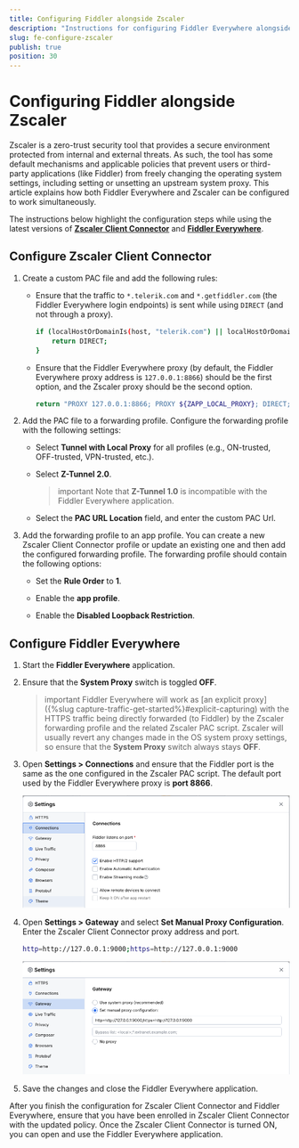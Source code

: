 ```yaml
---
title: Configuring Fiddler alongside Zscaler
description: "Instructions for configuring Fiddler Everywhere alongside Zscaler"
slug: fe-configure-zscaler
publish: true
position: 30
---
```


# Configuring Fiddler alongside Zscaler

Zscaler is a zero-trust security tool that provides a secure environment protected from internal and external threats. As such, the tool has some default mechanisms and applicable policies that prevent users or third-party applications (like Fiddler) from freely changing the operating system settings, including setting or unsetting an upstream system proxy. This article explains how both Fiddler Everywhere and Zscaler can be configured to work simultaneously.

The instructions below highlight the configuration steps while using the latest versions of [**Zscaler Client Connector**](#configure-zscaler-client-connector) and [**Fiddler Everywhere**](#configure-fiddler-everywhere).

## Configure Zscaler Client Connector

1. Create a custom PAC file and add the following rules:

    - Ensure that the traffic to `*.telerik.com` and `*.getfiddler.com` (the Fiddler Everywhere login endpoints) is sent while using `DIRECT` (and not through a proxy).

        ```sh
        if (localHostOrDomainIs(host, "telerik.com") || localHostOrDomainIs(host, "getfiddler.com")) {
            return DIRECT;
        }
        ```

    - Ensure that the Fiddler Everywhere proxy (by default, the Fiddler Everywhere proxy address is `127.0.0.1:8866`) should be the first option, and the Zscaler proxy should be the second option.

        ```sh
        return "PROXY 127.0.0.1:8866; PROXY ${ZAPP_LOCAL_PROXY}; DIRECT;";
        ```

1. Add the PAC file to a forwarding profile. Configure the forwarding profile with the following settings:

    - Select **Tunnel with Local Proxy** for all profiles (e.g., ON-trusted, OFF-trusted, VPN-trusted, etc.).

    - Select **Z-Tunnel 2.0**. 

        >important Note that **Z-Tunnel 1.0** is incompatible with the Fiddler Everywhere application.

    - Select the **PAC URL Location** field, and enter the custom PAC Url.

1. Add the forwarding profile to an app profile. You can create a new Zscaler Client Connector profile or update an existing one and then add the configured forwarding profile. The forwarding profile should contain the following options:

    - Set the **Rule Order** to **1**.

    - Enable the **app profile**.

    - Enable the **Disabled Loopback Restriction**.

## Configure Fiddler Everywhere

1. Start the **Fiddler Everywhere** application. 

1. Ensure that the **System Proxy** switch is toggled **OFF**.

    >important Fiddler Everywhere will work as [an explicit proxy]({%slug capture-traffic-get-started%}#explicit-capturing) with the HTTPS traffic being directly forwarded (to Fiddler) by the Zscaler forwarding profile and the related Zscaler PAC script. Zscaler will usually revert any changes made in the OS system proxy settings, so ensure that the **System Proxy** switch always stays **OFF**.

1. Open **Settings > Connections** and ensure that the Fiddler port is the same as the one configured in the Zscaler PAC script. The default port used by the Fiddler Everywhere proxy is **port 8866**.

    ![Fiddler proxy port](../../images/security/fiddler-zscaler-fiddler-port.png)

1. Open **Settings > Gateway** and select **Set Manual Proxy Configuration**. Enter the Zscaler Client Connector proxy address and port.

    ```sh
    http=http://127.0.0.1:9000;https=http://127.0.0.1:9000
    ```

    ![Fiddler gateway and manual proxy configuration](../../images/security/fiddler-zscaler-manual-proxy.png)

1. Save the changes and close the Fiddler Everywhere application.

After you finish the configuration for Zscaler Client Connector and Fiddler Everywhere, ensure that you have been enrolled in Zscaler Client Connector with the updated policy. Once the Zscaler Client Connector is turned ON, you can open and use the Fiddler Everywhere application.
